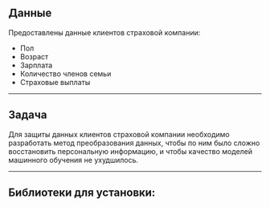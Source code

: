 ## Данные

Предоставлены данные клиентов страховой компании:

* Пол
* Возраст
* Зарплата
* Количество членов семьи
* Страховые выплаты

---
## Задача

Для защиты данных клиентов страховой компании необходимо разработать метод преобразования данных, чтобы по ним было сложно восстановить персональную информацию, и чтобы качество моделей машинного обучения не ухудшилось.  

---
## Библиотеки для установки:

